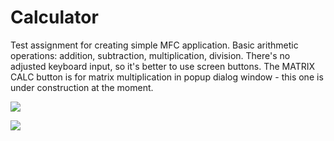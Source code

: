 # Calculator
Test assignment for creating simple MFC application.
Basic arithmetic operations: addition, subtraction, multiplication, division. There's no adjusted keyboard input, so it's better to use screen buttons.
The MATRIX CALC button is for matrix multiplication in popup dialog window - this one is under construction at the moment.

![](https://user-images.githubusercontent.com/20580173/50388332-ff4d0c00-0723-11e9-97d4-1ebbe63fa1ef.JPG)

![](https://user-images.githubusercontent.com/20580173/50388333-ffe5a280-0723-11e9-9408-3a009b983efb.JPG)

